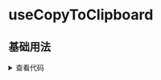 <script setup>
import copyToClipboard from './copyToClipboard.vue'
</script>

# useCopyToClipboard
<ClientOnly>
  <description description="useCopyToClipboard" /> 
</ClientOnly>

## 基础用法
<ClientOnly>
  <copyToClipboard />
</ClientOnly>
<details>

<summary>查看代码</summary>

<<< @/hooks/useCopyToClipboard/copyToClipboard.vue

</details>